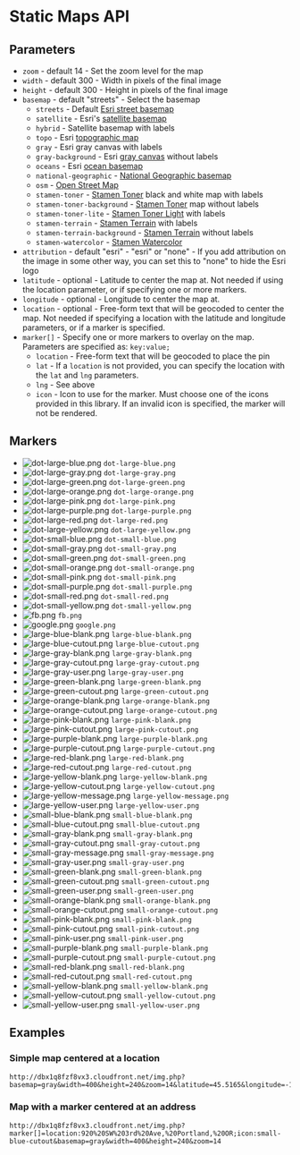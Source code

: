 Static Maps API
===============

## Parameters

* `zoom` - default 14 - Set the zoom level for the map
* `width` - default 300 - Width in pixels of the final image
* `height` - default 300 - Height in pixels of the final image
* `basemap` - default "streets" - Select the basemap
  * `streets` - Default [Esri street basemap](http://www.arcgis.com/home/webmap/viewer.html?webmap=7990d7ea55204450b8110d57e20c99ab)
  * `satellite` - Esri's [satellite basemap](http://www.arcgis.com/home/webmap/viewer.html?webmap=d802f08316e84c6592ef681c50178f17&center=-71.055499,42.364247&level=15)
  * `hybrid` - Satellite basemap with labels
  * `topo` - Esri [topographic map](http://www.arcgis.com/home/webmap/viewer.html?webmap=a72b0766aea04b48bf7a0e8c27ccc007)
  * `gray` - Esri gray canvas with labels
  * `gray-background` - Esri [gray canvas](http://www.arcgis.com/home/webmap/viewer.html?webmap=8b3d38c0819547faa83f7b7aca80bd76) without labels
  * `oceans` - Esri [ocean basemap](http://www.arcgis.com/home/webmap/viewer.html?webmap=5ae9e138a17842688b0b79283a4353f6&center=-122.255816,36.573652&level=8)
  * `national-geographic` - [National Geographic basemap](http://www.arcgis.com/home/webmap/viewer.html?webmap=d94dcdbe78e141c2b2d3a91d5ca8b9c9)
  * `osm` - [Open Street Map](http://www.openstreetmap.org/)
  * `stamen-toner` - [Stamen Toner](http://maps.stamen.com/toner/) black and white map with labels
  * `stamen-toner-background` - [Stamen Toner](http://maps.stamen.com/toner-background/) map without labels
  * `stamen-toner-lite` - [Stamen Toner Light](http://maps.stamen.com/toner-lite/) with labels
  * `stamen-terrain` - [Stamen Terrain](http://maps.stamen.com/terrain/) with labels
  * `stamen-terrain-background` - [Stamen Terrain](http://maps.stamen.com/terrain-background/) without labels
  * `stamen-watercolor` - [Stamen Watercolor](http://maps.stamen.com/watercolor/)
* `attribution` - default "esri" - "esri" or "none" - If you add attribution on the image in some other way, you can set this to "none" to hide the Esri logo
* `latitude` - optional - Latitude to center the map at. Not needed if using the location parameter, or if specifying one or more markers.
* `longitude` - optional - Longitude to center the map at.
* `location` - optional - Free-form text that will be geocoded to center the map. Not needed if specifying a location with the latitude and longitude parameters, or if a marker is specified.
* `marker[]` - Specify one or more markers to overlay on the map. Parameters are specified as: `key:value;`
  * `location` - Free-form text that will be geocoded to place the pin
  * `lat` - If a `location` is not provided, you can specify the location with the `lat` and `lng` parameters.
  * `lng` - See above
  * `icon` - Icon to use for the marker. Must choose one of the icons provided in this library. If an invalid icon is specified, the marker will not be rendered.

## Markers

* ![dot-large-blue.png](https://devtopia/Portland-R-D-Center/static-maps-api/raw/master/images/dot-large-blue.png) `dot-large-blue.png`
* ![dot-large-gray.png](https://devtopia/Portland-R-D-Center/static-maps-api/raw/master/images/dot-large-gray.png) `dot-large-gray.png`
* ![dot-large-green.png](https://devtopia/Portland-R-D-Center/static-maps-api/raw/master/images/dot-large-green.png) `dot-large-green.png`
* ![dot-large-orange.png](https://devtopia/Portland-R-D-Center/static-maps-api/raw/master/images/dot-large-orange.png) `dot-large-orange.png`
* ![dot-large-pink.png](https://devtopia/Portland-R-D-Center/static-maps-api/raw/master/images/dot-large-pink.png) `dot-large-pink.png`
* ![dot-large-purple.png](https://devtopia/Portland-R-D-Center/static-maps-api/raw/master/images/dot-large-purple.png) `dot-large-purple.png`
* ![dot-large-red.png](https://devtopia/Portland-R-D-Center/static-maps-api/raw/master/images/dot-large-red.png) `dot-large-red.png`
* ![dot-large-yellow.png](https://devtopia/Portland-R-D-Center/static-maps-api/raw/master/images/dot-large-yellow.png) `dot-large-yellow.png`
* ![dot-small-blue.png](https://devtopia/Portland-R-D-Center/static-maps-api/raw/master/images/dot-small-blue.png) `dot-small-blue.png`
* ![dot-small-gray.png](https://devtopia/Portland-R-D-Center/static-maps-api/raw/master/images/dot-small-gray.png) `dot-small-gray.png`
* ![dot-small-green.png](https://devtopia/Portland-R-D-Center/static-maps-api/raw/master/images/dot-small-green.png) `dot-small-green.png`
* ![dot-small-orange.png](https://devtopia/Portland-R-D-Center/static-maps-api/raw/master/images/dot-small-orange.png) `dot-small-orange.png`
* ![dot-small-pink.png](https://devtopia/Portland-R-D-Center/static-maps-api/raw/master/images/dot-small-pink.png) `dot-small-pink.png`
* ![dot-small-purple.png](https://devtopia/Portland-R-D-Center/static-maps-api/raw/master/images/dot-small-purple.png) `dot-small-purple.png`
* ![dot-small-red.png](https://devtopia/Portland-R-D-Center/static-maps-api/raw/master/images/dot-small-red.png) `dot-small-red.png`
* ![dot-small-yellow.png](https://devtopia/Portland-R-D-Center/static-maps-api/raw/master/images/dot-small-yellow.png) `dot-small-yellow.png`
* ![fb.png](https://devtopia/Portland-R-D-Center/static-maps-api/raw/master/images/fb.png) `fb.png`
* ![google.png](https://devtopia/Portland-R-D-Center/static-maps-api/raw/master/images/google.png) `google.png`
* ![large-blue-blank.png](https://devtopia/Portland-R-D-Center/static-maps-api/raw/master/images/large-blue-blank.png) `large-blue-blank.png`
* ![large-blue-cutout.png](https://devtopia/Portland-R-D-Center/static-maps-api/raw/master/images/large-blue-cutout.png) `large-blue-cutout.png`
* ![large-gray-blank.png](https://devtopia/Portland-R-D-Center/static-maps-api/raw/master/images/large-gray-blank.png) `large-gray-blank.png`
* ![large-gray-cutout.png](https://devtopia/Portland-R-D-Center/static-maps-api/raw/master/images/large-gray-cutout.png) `large-gray-cutout.png`
* ![large-gray-user.png](https://devtopia/Portland-R-D-Center/static-maps-api/raw/master/images/large-gray-user.png) `large-gray-user.png`
* ![large-green-blank.png](https://devtopia/Portland-R-D-Center/static-maps-api/raw/master/images/large-green-blank.png) `large-green-blank.png`
* ![large-green-cutout.png](https://devtopia/Portland-R-D-Center/static-maps-api/raw/master/images/large-green-cutout.png) `large-green-cutout.png`
* ![large-orange-blank.png](https://devtopia/Portland-R-D-Center/static-maps-api/raw/master/images/large-orange-blank.png) `large-orange-blank.png`
* ![large-orange-cutout.png](https://devtopia/Portland-R-D-Center/static-maps-api/raw/master/images/large-orange-cutout.png) `large-orange-cutout.png`
* ![large-pink-blank.png](https://devtopia/Portland-R-D-Center/static-maps-api/raw/master/images/large-pink-blank.png) `large-pink-blank.png`
* ![large-pink-cutout.png](https://devtopia/Portland-R-D-Center/static-maps-api/raw/master/images/large-pink-cutout.png) `large-pink-cutout.png`
* ![large-purple-blank.png](https://devtopia/Portland-R-D-Center/static-maps-api/raw/master/images/large-purple-blank.png) `large-purple-blank.png`
* ![large-purple-cutout.png](https://devtopia/Portland-R-D-Center/static-maps-api/raw/master/images/large-purple-cutout.png) `large-purple-cutout.png`
* ![large-red-blank.png](https://devtopia/Portland-R-D-Center/static-maps-api/raw/master/images/large-red-blank.png) `large-red-blank.png`
* ![large-red-cutout.png](https://devtopia/Portland-R-D-Center/static-maps-api/raw/master/images/large-red-cutout.png) `large-red-cutout.png`
* ![large-yellow-blank.png](https://devtopia/Portland-R-D-Center/static-maps-api/raw/master/images/large-yellow-blank.png) `large-yellow-blank.png`
* ![large-yellow-cutout.png](https://devtopia/Portland-R-D-Center/static-maps-api/raw/master/images/large-yellow-cutout.png) `large-yellow-cutout.png`
* ![large-yellow-message.png](https://devtopia/Portland-R-D-Center/static-maps-api/raw/master/images/large-yellow-message.png) `large-yellow-message.png`
* ![large-yellow-user.png](https://devtopia/Portland-R-D-Center/static-maps-api/raw/master/images/large-yellow-user.png) `large-yellow-user.png`
* ![small-blue-blank.png](https://devtopia/Portland-R-D-Center/static-maps-api/raw/master/images/small-blue-blank.png) `small-blue-blank.png`
* ![small-blue-cutout.png](https://devtopia/Portland-R-D-Center/static-maps-api/raw/master/images/small-blue-cutout.png) `small-blue-cutout.png`
* ![small-gray-blank.png](https://devtopia/Portland-R-D-Center/static-maps-api/raw/master/images/small-gray-blank.png) `small-gray-blank.png`
* ![small-gray-cutout.png](https://devtopia/Portland-R-D-Center/static-maps-api/raw/master/images/small-gray-cutout.png) `small-gray-cutout.png`
* ![small-gray-message.png](https://devtopia/Portland-R-D-Center/static-maps-api/raw/master/images/small-gray-message.png) `small-gray-message.png`
* ![small-gray-user.png](https://devtopia/Portland-R-D-Center/static-maps-api/raw/master/images/small-gray-user.png) `small-gray-user.png`
* ![small-green-blank.png](https://devtopia/Portland-R-D-Center/static-maps-api/raw/master/images/small-green-blank.png) `small-green-blank.png`
* ![small-green-cutout.png](https://devtopia/Portland-R-D-Center/static-maps-api/raw/master/images/small-green-cutout.png) `small-green-cutout.png`
* ![small-green-user.png](https://devtopia/Portland-R-D-Center/static-maps-api/raw/master/images/small-green-user.png) `small-green-user.png`
* ![small-orange-blank.png](https://devtopia/Portland-R-D-Center/static-maps-api/raw/master/images/small-orange-blank.png) `small-orange-blank.png`
* ![small-orange-cutout.png](https://devtopia/Portland-R-D-Center/static-maps-api/raw/master/images/small-orange-cutout.png) `small-orange-cutout.png`
* ![small-pink-blank.png](https://devtopia/Portland-R-D-Center/static-maps-api/raw/master/images/small-pink-blank.png) `small-pink-blank.png`
* ![small-pink-cutout.png](https://devtopia/Portland-R-D-Center/static-maps-api/raw/master/images/small-pink-cutout.png) `small-pink-cutout.png`
* ![small-pink-user.png](https://devtopia/Portland-R-D-Center/static-maps-api/raw/master/images/small-pink-user.png) `small-pink-user.png`
* ![small-purple-blank.png](https://devtopia/Portland-R-D-Center/static-maps-api/raw/master/images/small-purple-blank.png) `small-purple-blank.png`
* ![small-purple-cutout.png](https://devtopia/Portland-R-D-Center/static-maps-api/raw/master/images/small-purple-cutout.png) `small-purple-cutout.png`
* ![small-red-blank.png](https://devtopia/Portland-R-D-Center/static-maps-api/raw/master/images/small-red-blank.png) `small-red-blank.png`
* ![small-red-cutout.png](https://devtopia/Portland-R-D-Center/static-maps-api/raw/master/images/small-red-cutout.png) `small-red-cutout.png`
* ![small-yellow-blank.png](https://devtopia/Portland-R-D-Center/static-maps-api/raw/master/images/small-yellow-blank.png) `small-yellow-blank.png`
* ![small-yellow-cutout.png](https://devtopia/Portland-R-D-Center/static-maps-api/raw/master/images/small-yellow-cutout.png) `small-yellow-cutout.png`
* ![small-yellow-user.png](https://devtopia/Portland-R-D-Center/static-maps-api/raw/master/images/small-yellow-user.png) `small-yellow-user.png`


## Examples

### Simple map centered at a location

```
http://dbx1q8fzf8vx3.cloudfront.net/img.php?basemap=gray&width=400&height=240&zoom=14&latitude=45.5165&longitude=-122.6764
```

### Map with a marker centered at an address

```
http://dbx1q8fzf8vx3.cloudfront.net/img.php?marker[]=location:920%20SW%203rd%20Ave,%20Portland,%20OR;icon:small-blue-cutout&basemap=gray&width=400&height=240&zoom=14
```




